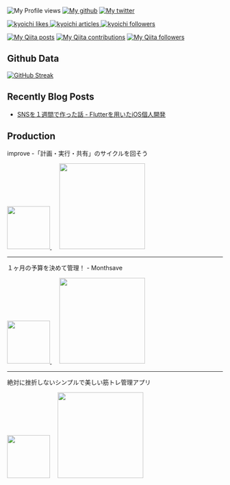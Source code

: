 ![My Profile views](https://komarev.com/ghpvc/?username=taniguchi-kyoichi)
[![My github](https://img.shields.io/github/followers/taniguchi-kyoichi?label=follow&logo=github&style=flat)](https://github.com/taniguchi-kyoichi)
[![My twitter](https://img.shields.io/twitter/follow/kyondev1?label=Twitter&logo=twitter&style=flat)](https://twitter.com/kyondev1)

<!-- Like のバッジ -->
<a href="https://zenn.dev/kyoichi">
  <img src="https://zenn.badge.nikaera.com/s/kyoichi/likes?style=flat" alt="kyoichi likes" />
</a>

<!-- Articles のバッジ -->
<a href="https://zenn.dev/kyoichi/articles">
  <img src="https://zenn.badge.nikaera.com/s/kyoichi/articles?style=flat" alt="kyoichi articles" />
</a>

<!-- Followers のバッジ -->
<a href="https://zenn.dev/kyoichi/followers">
  <img src="https://zenn.badge.nikaera.com/s/kyoichi/followers?style=flat" alt="kyoichi followers" />
</a>


[![My Qiita posts](https://qiita-badge.apiapi.app/s/taniguchi-kyoichi/posts.svg)](http://qiita.com/taniguchi-kyoichi)
[![My Qiita contributions](https://qiita-badge.apiapi.app/s/taniguchi-kyoichi/contributions.svg)](http://qiita.com/taniguchi-kyoichi)
[![My Qiita followers](https://qiita-badge.apiapi.app/s/taniguchi-kyoichi/followers.svg)](http://qiita.com/taniguchi-kyoichi)

## Github Data

[![GitHub Streak](https://github-readme-streak-stats.herokuapp.com/?user=taniguchi-kyoichi&theme=dracula)](https://git.io/streak-stats)


## Recently Blog Posts
<!-- BLOG-POST-LIST:START -->
- [SNSを１週間で作った話 - Flutterを用いたiOS個人開発](https://www.kyoichitech.com/post/sns%E3%82%92%EF%BC%91%E9%80%B1%E9%96%93%E3%81%A7%E4%BD%9C%E3%81%A3%E3%81%9F%E8%A9%B1-flutter%E3%82%92%E7%94%A8%E3%81%84%E3%81%9Fios%E5%80%8B%E4%BA%BA%E9%96%8B%E7%99%BA)
<!-- BLOG-POST-LIST:END -->
## Production

improve -「計画・実行・共有」のサイクルを回そう

[<image src="https://user-images.githubusercontent.com/108321315/185010285-8ebf5b27-dafc-46c0-8c3b-d2148a5bdf04.png" width="100">
](https://apps.apple.com/jp/app/improve-%E8%A8%88%E7%94%BB-%E5%AE%9F%E8%A1%8C-%E5%85%B1%E6%9C%89-%E3%81%AE%E3%82%B5%E3%82%A4%E3%82%AF%E3%83%AB%E3%82%92%E5%9B%9E%E3%81%9D%E3%81%86/id1636323158)　
[<image src="https://user-images.githubusercontent.com/108321315/178869457-9d245803-d786-4d78-b922-8e7c356e8b3d.png" width="200">](https://apps.apple.com/jp/app/improve-%E8%A8%88%E7%94%BB-%E5%AE%9F%E8%A1%8C-%E5%85%B1%E6%9C%89-%E3%81%AE%E3%82%B5%E3%82%A4%E3%82%AF%E3%83%AB%E3%82%92%E5%9B%9E%E3%81%9D%E3%81%86/id1636323158)

---

１ヶ月の予算を決めて管理！ - Monthsave

[<image src="https://user-images.githubusercontent.com/108321315/178871899-429bd884-9a45-4853-8b43-9452ec142fcc.png" width="100">
](https://apps.apple.com/jp/app/%EF%BC%91%E3%83%B6%E6%9C%88%E3%81%AE%E4%BA%88%E7%AE%97%E3%82%92%E6%B1%BA%E3%82%81%E3%81%A6%E7%AE%A1%E7%90%86-monthsave/id1609449862?itsct=apps_box_link&itscg=30200)　
[<image src="https://user-images.githubusercontent.com/108321315/178869457-9d245803-d786-4d78-b922-8e7c356e8b3d.png" width="200">](https://apps.apple.com/jp/app/%EF%BC%91%E3%83%B6%E6%9C%88%E3%81%AE%E4%BA%88%E7%AE%97%E3%82%92%E6%B1%BA%E3%82%81%E3%81%A6%E7%AE%A1%E7%90%86-monthsave/id1609449862?itsct=apps_box_link&itscg=30200)
  
---
  
絶対に挫折しないシンプルで美しい筋トレ管理アプリ

[<image src="https://user-images.githubusercontent.com/108321315/217014386-844caa5a-959f-4d05-9f5f-990e3e4b48ea.png" width="100">](https://apps.apple.com/jp/app/%E7%B5%B6%E5%AF%BE%E3%81%AB%E6%8C%AB%E6%8A%98%E3%81%97%E3%81%AA%E3%81%84%E3%82%B7%E3%83%B3%E3%83%97%E3%83%AB%E3%81%A7%E7%BE%8E%E3%81%97%E3%81%84%E7%AD%8B%E3%83%88%E3%83%AC%E7%AE%A1%E7%90%86%E3%82%A2%E3%83%97%E3%83%AA/id1664893697?itsct=apps_box_link&itscg=30200)　
[<image src="https://user-images.githubusercontent.com/108321315/178869457-9d245803-d786-4d78-b922-8e7c356e8b3d.png" width="200">](https://apps.apple.com/jp/app/%E7%B5%B6%E5%AF%BE%E3%81%AB%E6%8C%AB%E6%8A%98%E3%81%97%E3%81%AA%E3%81%84%E3%82%B7%E3%83%B3%E3%83%97%E3%83%AB%E3%81%A7%E7%BE%8E%E3%81%97%E3%81%84%E7%AD%8B%E3%83%88%E3%83%AC%E7%AE%A1%E7%90%86%E3%82%A2%E3%83%97%E3%83%AA/id1664893697?itsct=apps_box_link&itscg=30200)



